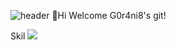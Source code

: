 ![header](https://capsule-render.vercel.app/api?type=Rect&color=auto&height=300&section=header&text=Introduce%20me&fontSize=90)
👋Hi Welcome G0r4ni8's git!

Skil
<img src="https://img.shields.io/badge/C-A8B9CC?style=flat-square&logo=Android&logoColor=white"/>
